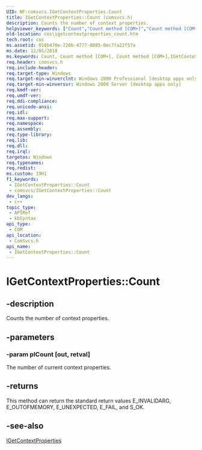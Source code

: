 ```yaml
---
UID: NF:comsvcs.IGetContextProperties.Count
title: IGetContextProperties::Count (comsvcs.h)
description: Counts the number of context properties.
helpviewer_keywords: ["Count","Count method [COM+]","Count method [COM+]","IGetContextProperties interface","IGetContextProperties interface [COM+]","Count method","IGetContextProperties.Count","IGetContextProperties::Count","_cos_IGetContextProperties_Count","comsvcs/IGetContextProperties::Count","cos.igetcontextproperties_count"]
old-location: cos\igetcontextproperties_count.htm
tech.root: cos
ms.assetid: 018b470e-726b-4777-8885-0ec7fa22f57a
ms.date: 12/05/2018
ms.keywords: Count, Count method [COM+], Count method [COM+],IGetContextProperties interface, IGetContextProperties interface [COM+],Count method, IGetContextProperties.Count, IGetContextProperties::Count, _cos_IGetContextProperties_Count, comsvcs/IGetContextProperties::Count, cos.igetcontextproperties_count
req.header: comsvcs.h
req.include-header: 
req.target-type: Windows
req.target-min-winverclnt: Windows 2000 Professional [desktop apps only]
req.target-min-winversvr: Windows 2000 Server [desktop apps only]
req.kmdf-ver: 
req.umdf-ver: 
req.ddi-compliance: 
req.unicode-ansi: 
req.idl: 
req.max-support: 
req.namespace: 
req.assembly: 
req.type-library: 
req.lib: 
req.dll: 
req.irql: 
targetos: Windows
req.typenames: 
req.redist: 
ms.custom: 19H1
f1_keywords:
 - IGetContextProperties::Count
 - comsvcs/IGetContextProperties::Count
dev_langs:
 - c++
topic_type:
 - APIRef
 - kbSyntax
api_type:
 - COM
api_location:
 - ComSvcs.h
api_name:
 - IGetContextProperties::Count
---
```


# IGetContextProperties::Count


## -description

Counts the number of context properties.

## -parameters

### -param plCount [out, retval]

The number of current context properties.

## -returns

This method can return the standard return values E_INVALIDARG, E_OUTOFMEMORY, E_UNEXPECTED, E_FAIL, and S_OK.

## -see-also

<a href="/windows/desktop/api/comsvcs/nn-comsvcs-igetcontextproperties">IGetContextProperties</a>

